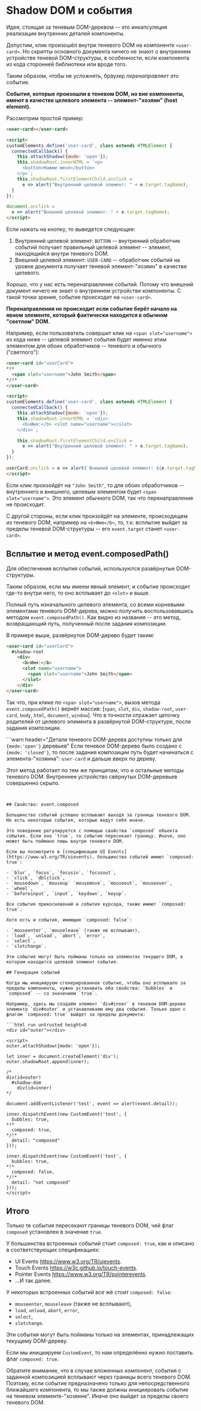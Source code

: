 # Shadow DOM и события

Идея, стоящая за теневым DOM-деревом -- это инкапсуляция реализации внутренних деталей компоненты.

Допустим, клик произошёл внутри теневого DOM на компоненте `<user-card>`. Но скрипты основного документа ничего не знают о внутреннем устройстве теневой DOM-структуры, в особенности, если компонента из кода сторонней библиотеки или вроде того.  

Таким образом, чтобы не усложнять, браузер *перенаправляет* это событие.

**События, которые произошли в теневом DOM, но вне компоненты, имеют в качестве целевого элемента -- элемент-"хозяин" (host element).**

Рассмотрим простой пример:

```html run autorun="no-epub" untrusted height=60
<user-card></user-card>

<script>
customElements.define('user-card', class extends HTMLElement {
  connectedCallback() {
    this.attachShadow({mode: 'open'});
    this.shadowRoot.innerHTML = `<p>
      <button>Нажми меня</button>
    </p>`;
    this.shadowRoot.firstElementChild.onclick =
      e => alert("Внутренний целевой элемент: " + e.target.tagName);
  }
});

document.onclick =
  e => alert("Внешний целевой элемент: " + e.target.tagName);
</script>
```

Если нажать на кнопку, то выведется следующее:

1. Внутренний целевой элемент: `BUTTON` -- внутренний обработчик событий получает правильный целевой элемент -- элемент, находящийся внутри теневого DOM.
2. Внешний целевой элемент: `USER-CARD` -- обработчик событий на уровне документа получает теневой элемент-"хозяин" в качестве целевого.

Хорошо, что у нас есть перенаправление событий. Потому что внешний документ ничего не знает о внутреннем устройстве компоненты. С такой точки зрения, событие происходит на `<user-card>`.

**Перенаправления не происходит если событие берёт начало на явном элементе, который фактически находится в обычном "светлом" DOM.**

Например, если пользователь совершит клик на `<span slot="username">` из кода ниже -- целевой элемент события будет именно этим элементом для обоих обработчиков -- теневого и обычного ("светлого"):

```html run autorun="no-epub" untrusted height=60
<user-card id="userCard">
*!*
  <span slot="username">John Smith</span>
*/!*
</user-card>

<script>
customElements.define('user-card', class extends HTMLElement {
  connectedCallback() {
    this.attachShadow({mode: 'open'});
    this.shadowRoot.innerHTML = `<div>
      <b>Имя:</b> <slot name="username"></slot>
    </div>`;

    this.shadowRoot.firstElementChild.onclick =
      e => alert("Внутренний целевой элемент: " + e.target.tagName);
  }
});

userCard.onclick = e => alert(`Внешний целевой элемент: ${e.target.tagName}`);
</script>
```

Если клик произойдёт на `"John Smith"`, то для обоих обработчиков -- внутреннего и внешнего, целевым элементом будет `<span slot="username">`. Это элемент обычного DOM, так что перенаправление не происходит.

С другой стороны, если клик произойдёт на элементе, происходящем из теневого DOM, например на `<b>Имя</b>`, то, т.к. всплытие выйдет за пределы теневой DOM-структуры -- его `event.target` станет `<user-card>`.

## Всплытие и метод event.composedPath()

Для обеспечения всплытия событий, используются развёрнутые DOM-структуры.

Таким образом, если мы имеем явный элемент, и событие происходит где-то внутри него, то оно всплывает до `<slot>` и выше.

Полный путь изначального целевого элемента, со всеми корневыми элементами теневого DOM-дерева, можно получить воспользовавшись методом `event.composedPath()`. Как видно из названия -- это метод, возвращающий путь, полученный после задания композиции.

В примере выше, развёрнутое DOM-дерево будет таким:

```html
<user-card id="userCard">
  #shadow-root
    <div>
      <b>Имя:</b>
      <slot name="username">
        <span slot="username">John Smith</span>
      </slot>
    </div>
</user-card>
```


Так что, при клике по `<span slot="username">`, вызов метода `event.composedPath()` вернёт массив: [`span`, `slot`, `div`, `shadow-root`, `user-card`, `body`, `html`, `document`, `window`]. Что в точности отражает цепочку родителей от целевого элемента в развёрнутой DOM-структуре, после задания композиции.

```warn header="Детали теневого DOM-дерева доступны только для `{mode:'open'}` деревьев"
Если теневое DOM-дерево было создано с `{mode: 'closed'}`, то после задания композиции путь будет начинаться с элемента-"хозяина": `user-card` и дальше вверх по дереву.

Этот метод работает по тем же принципам, что и остальные методы теневого DOM. Внутреннее устройство свёрнутых DOM-деревьев совершенно скрыто.
```


## Свойство: event.composed

Большинство событий успешно всплывают выходя за границы теневого DOM. Но есть некоторые события, которые ведут себя иначе.

Это поведение регулируется с помощью свойства `composed` объекта события. Если оно `true`, то событие пересекает границу. Иначе, оно может быть поймано лишь внутри теневого DOM.

Если вы посмотрите в [спецификации UI Events](https://www.w3.org/TR/uievents), большинство событий имеют `composed: true`:

- `blur`, `focus`, `focusin`, `focusout`,
- `click`, `dblclick`,
- `mousedown`, `mouseup` `mousemove`, `mouseout`, `mouseover`,
- `wheel`,
- `beforeinput`, `input`, `keydown`, `keyup`.

Все события прикосновений и события курсора, также имеют `composed: true`.

Хотя есть и события, имеющие `composed: false`:

- `mouseenter`, `mouseleave` (также не всплывают),
- `load`, `unload`, `abort`, `error`,
- `select`,
- `slotchange`.

Эти события могут быть пойманы только на элементах текущего DOM, в котором находится целевой элемент события.

## Генерация событий

Когда мы инициируем сгенерированное событие, чтобы оно всплывало за пределы компоненты, нужно установить оба свойства: `bubbles` и `composed` -- со значением `true`.

Например, здесь мы создаём элемент `div#inner` в теневом DOM-дереве элемента `div#outer` и устанавливаем ему два события. Только одно с флагом `composed: true` выйдет за пределы документа:

```html run untrusted height=0
<div id="outer"></div>

<script>
outer.attachShadow({mode: 'open'});

let inner = document.createElement('div');
outer.shadowRoot.append(inner);

/*
div(id=outer)
  #shadow-dom
    div(id=inner)
*/

document.addEventListener('test', event => alert(event.detail));

inner.dispatchEvent(new CustomEvent('test', {
  bubbles: true,
*!*
  composed: true,
*/!*
  detail: "composed"
}));

inner.dispatchEvent(new CustomEvent('test', {
  bubbles: true,
*!*
  composed: false,
*/!*
  detail: "not composed"
}));
</script>
```

## Итого

Только те события пересекают границы теневого DOM, чей флаг `composed` установлен в значение `true`.

У большинства встроенных событий стоит `composed: true`, как и описано в соответствующих спецификациях:

- UI Events <https://www.w3.org/TR/uievents>.
- Touch Events <https://w3c.github.io/touch-events>.
- Pointer Events <https://www.w3.org/TR/pointerevents>.
- ...И так далее.

У некоторых встроенных событий все жё стоит `composed: false`:

- `mouseenter`, `mouseleave` (также не всплывают),
- `load`, `unload`, `abort`, `error`,
- `select`,
- `slotchange`.

Эти события могут быть пойманы только на элементах, принадлежащих текущему DOM-дереву.

Если мы инициируем `CustomEvent`, то нам определённо нужно поставить флаг `composed: true`.

Обратите внимание, что в случае вложенных компонент, события с заданной композицией всплывают через границы всего теневого DOM. Поэтому, если событие предназначено только для непосредственного ближайшего компонента, то мы также должны инициировать событие на теневом элементе-"хозяине". Иначе оно выйдет за пределы своего теневого DOM.
